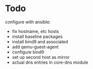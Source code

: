 # Todo

configure with ansible:

* fix hostname, etc hosts
* install baseline packages
* install bind9 and associated
* add qemu-guest-agent
* configure bind9
* set up second host as mirror
* actual dns entries in core-dns module
